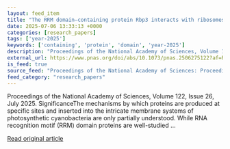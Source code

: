 ```yaml
---
layout: feed_item
title: "The RRM domain–containing protein Rbp3 interacts with ribosomes and the 3’ ends of mRNAs encoding photosynthesis proteins"
date: 2025-07-06 13:33:13 +0000
categories: [research_papers]
tags: ['year-2025']
keywords: ['containing', 'protein', 'domain', 'year-2025']
description: "Proceedings of the National Academy of Sciences, Volume 122, Issue 26, July 2025"
external_url: https://www.pnas.org/doi/abs/10.1073/pnas.2506275122?af=R
is_feed: true
source_feed: "Proceedings of the National Academy of Sciences: Proceedings of the National Academy of Sciences: Table of Contents"
feed_category: "research_papers"
---
```


Proceedings of the National Academy of Sciences, Volume 122, Issue 26, July 2025. SignificanceThe mechanisms by which proteins are produced at specific sites and inserted into the intricate membrane systems of photosynthetic cyanobacteria are only partially understood. While RNA recognition motif (RRM) domain proteins are well-studied ...

[Read original article](https://www.pnas.org/doi/abs/10.1073/pnas.2506275122?af=R)
